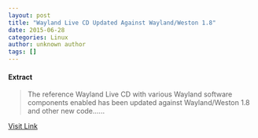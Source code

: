 ```yaml
---
layout: post
title: "Wayland Live CD Updated Against Wayland/Weston 1.8"
date: 2015-06-28
categories: Linux
author: unknown author
tags: []
---
```





#### Extract
>The reference Wayland Live CD with various Wayland software components enabled has been updated against Wayland/Weston 1.8 and other new code......



[Visit Link](http://www.phoronix.com/scan.php?page=news_item&px=Rebecca-Black-Wayland-1.8)


